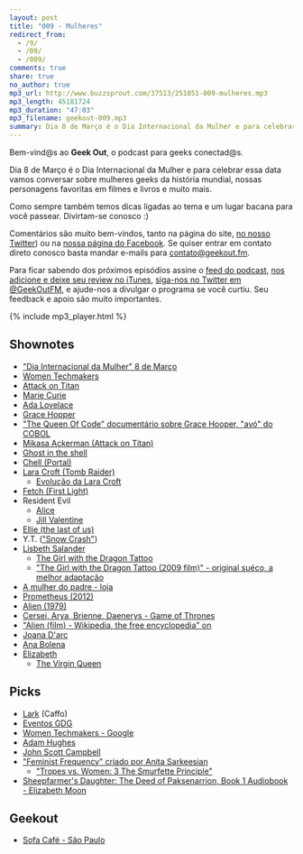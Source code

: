 ```yaml
---
layout: post
title: "009 - Mulheres"
redirect_from:
  - /9/
  - /09/
  - /009/
comments: true
share: true
no_author: true
mp3_url: http://www.buzzsprout.com/37513/251051-009-mulheres.mp3
mp3_length: 45181724
mp3_duration: "47:03"
mp3_filename: geekout-009.mp3
summary: Dia 8 de Março é o Dia Internacional da Mulher e para celebrar essa data vamos conversar sobre mulheres geeks da história mundial, nossas personagens favoritas em filmes e livros e muito mais. Como sempre também temos dicas ligadas ao tema e um lugar bacana para você passear. Divirtam-se conosco :)
---
```


Bem-vind@s ao **Geek Out**, o podcast para geeks conectad@s.

Dia 8 de Março é o Dia Internacional da Mulher e para celebrar essa data vamos conversar sobre mulheres geeks da história mundial, nossas personagens favoritas em filmes e livros e muito mais.

Como sempre também temos dicas ligadas ao tema e um lugar bacana para você passear. Divirtam-se conosco :)

Comentários são muito bem-vindos, tanto na página do site, [no nosso Twitter](https://twitter.com/geekoutfm)) ou na [nossa página do Facebook](https://www.facebook.com/geekoutfm). Se quiser entrar em contato direto conosco basta mandar e-mails para [contato@geekout.fm](mailto:contato@geekout.fm).

Para ficar sabendo dos próximos episódios assine o [feed do podcast](/feed.xml), [nos adicione e deixe seu review no iTunes](https://itunes.apple.com/br/podcast/geek-out/id956387481), [siga-nos no Twitter em @GeekOutFM](https://twitter.com/GeekoutFM), e ajude-nos a divulgar o programa se você curtiu. Seu feedback e apoio são muito importantes.

{% include mp3_player.html %}

## Shownotes

* ["Dia Internacional da Mulher" 8 de Março](http://pt.wikipedia.org/wiki/Dia_Internacional_da_Mulher)
* [Women Techmakers](https://www.womentechmakers.com/)
* [Attack on Titan](http://en.wikipedia.org/wiki/Attack_on_Titan)
* [Marie Curie](http://en.wikipedia.org/wiki/Marie_Curie)
* [Ada Lovelace](http://en.wikipedia.org/wiki/Ada_Lovelace)
* [Grace Hopper](http://en.wikipedia.org/wiki/Grace_Hopper)
* ["The Queen Of Code" documentário sobre Grace Hooper, "avó" do COBOL](http://fivethirtyeight.com/features/the-queen-of-code/)
* [Mikasa Ackerman (Attack on Titan)](http://en.wikipedia.org/wiki/Attack_on_Titan)
* [Ghost in the shell](http://en.wikipedia.org/wiki/Ghost_in_the_Shell)
* [Chell (Portal)](http://theportalwiki.com/wiki/Chell)
* [Lara Croft (Tomb Raider)](http://en.wikipedia.org/wiki/Lara_Croft)
  * [Evolução da Lara Croft](http://kotaku.com/how-lara-croft-has-changed-over-the-last-16-years-1505856265)
* [Fetch (First Light)](http://infamous.wikia.com/wiki/Abigail_Walker)
* Resident Evil
  * [Alice](http://residentevil.wikia.com/Alice)
  * [Jill Valentine](http://residentevil.wikia.com/Jill_Valentine)
* [Ellie (the last of us)](http://thelastofus.wikia.com/wiki/Ellie)
* Y.T. (["Snow Crash"](http://www.audible.com/pd/Sci-Fi-Fantasy/Snow-Crash-Audiobook/B002UUKWCY))
* [Lisbeth Salander](http://en.wikipedia.org/wiki/Lisbeth_Salander)
  * [The Girl with the Dragon Tattoo](http://en.wikipedia.org/wiki/The_Girl_with_the_Dragon_Tattoo)
  * ["The Girl with the Dragon Tattoo (2009 film)" - original suéco, a melhor adaptação](http://en.wikipedia.org/wiki/The_Girl_with_the_Dragon_Tattoo_(2009_film))
* [A mulher do padre - loja](http://www.amulherdopadre.com/)
* [Prometheus (2012)](http://en.wikipedia.org/wiki/Prometheus_(2012_film))
* [Alien (1979)](http://en.wikipedia.org/wiki/Alien_(film))
* [Cersei, Arya, Brienne, Daenerys - Game of Thrones](http://en.wikipedia.org/wiki/Game_of_Thrones)
* ["Alien (film) - Wikipedia, the free encyclopedia" on ](http://en.wikipedia.org/wiki/Alien_(film))
* [Joana D'arc](http://en.wikipedia.org/wiki/Joan_of_Arc)
* [Ana Bolena](http://en.wikipedia.org/wiki/Anne_Boleyn)
* [Elizabeth](http://en.wikipedia.org/wiki/Elizabeth_I_of_England)
  * [The Virgin Queen](http://en.wikipedia.org/wiki/The_Virgin_Queen_%28TV_serial%29)

## Picks
* [Lark](http://lark.com/) (Caffo)
* [Eventos GDG](http://www.meetup.com/GDG-SP/)
* [Women Techmakers - Google](http://googlebrasilblog.blogspot.com.br/)
* [Adam Hughes](http://adamhughes.deviantart.com/)
* [John Scott Campbell](http://j-scott-campbell.deviantart.com/)
* ["Feminist Frequency" criado por Anita Sarkeesian](http://www.feministfrequency.com/about/)
  * ["Tropes vs. Women: 3 The Smurfette Principle"](http://www.feministfrequency.com/2011/04/tropes-vs-women-3-the-smurfette-principle/)
* [Sheepfarmer's Daughter: The Deed of Paksenarrion, Book 1 Audiobook - Elizabeth Moon](http://www.audible.com/pd/Sci-Fi-Fantasy/Sheepfarmers-Daughter-Audiobook/B003C26RG4)

## Geekout
* [Sofa Café - São Paulo](http://sofacafe.com.br/)
